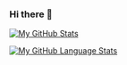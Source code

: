 ### Hi there 👋

<!--
**snoice45/snoice45** is a ✨ _special_ ✨ repository because its `README.md` (this file) appears on your GitHub profile.

Here are some ideas to get you started:

- 🔭 I’m currently working on ...
- 🌱 I’m currently learning ...
- 👯 I’m looking to collaborate on ...
- 🤔 I’m looking for help with ...
- 💬 Ask me about ...
- 📫 How to reach me: ...
- 😄 Pronouns: ...
- ⚡ Fun fact: ...
-->



[![My GitHub Stats](https://github-readme-stats.vercel.app/api/?username=snoice45&count_private=true&theme=tokyonight&showicons=true)]()





[![My GitHub Language Stats](https://github-readme-stats.vercel.app/api/top-langs/?username=snoice45&langs_count=5&theme=tokyonight)]()
